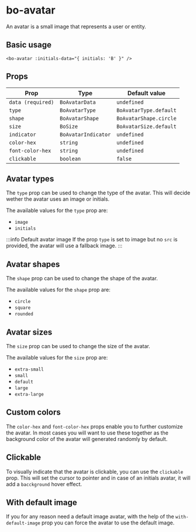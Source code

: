 <script setup>
import { BoAvatar, BoAvatarType, BoAvatarShape } from '@/components/bo_avatar';
import BoAvatarCustomImage from './examples/BoAvatarCustomImage.vue'
import {BoSize} from '@/shared'
</script>

# bo-avatar

An avatar is a small image that represents a user or entity.

<bo-avatar :data="{ label: 'B', alt: 'Avatar' }" />

## Basic usage

```vue
<bo-avatar :initials-data="{ initials: 'B' }" />
```

## Props

| Prop              | Type                | Default value          |
| ----------------- | ------------------- | ---------------------- |
| `data (required)` | `BoAvatarData`      | `undefined`            |
| `type`            | `BoAvatarType`      | `BoAvatarType.default` |
| `shape`           | `BoAvatarShape`     | `BoAvatarShape.circle` |
| `size`            | `BoSize`            | `BoAvatarSize.default` |
| `indicator`       | `BoAvatarIndicator` | `undefined`            |
| `color-hex`       | `string`            | `undefined`            |
| `font-color-hex`  | `string`            | `undefined`            |
| `clickable`       | `boolean`           | `false`                |

## Avatar types

The `type` prop can be used to change the type of the avatar. This will decide wether the avatar uses an image or initials.

The available values for the `type` prop are:

- `image`
- `initials`

<div class="flex gap-2">
    <bo-avatar-custom-image />
    <bo-avatar :type="BoAvatarType.initials" :data="{ label: 'B' }" />
</div>

:::info Default avatar image
If the prop `type` is set to image but no `src` is provided, the avatar will use a fallback image.
:::

<bo-avatar :data="{}" :type="BoAvatarType.image" />

## Avatar shapes

The `shape` prop can be used to change the shape of the avatar.

The available values for the `shape` prop are:

- `circle`
- `square`
- `rounded`

<div class="flex gap-2">
    <bo-avatar :shape="BoAvatarShape.circle" :data="{ label: 'B' }" />
    <bo-avatar :shape="BoAvatarShape.square" :data="{ label: 'B' }" />
    <bo-avatar :shape="BoAvatarShape.rounded" :data="{ label: 'B' }" />
</div>

## Avatar sizes

The `size` prop can be used to change the size of the avatar.

The available values for the `size` prop are:

- `extra-small`
- `small`
- `default`
- `large`
- `extra-large`

<div class="flex gap-2">
    <bo-avatar :size="BoSize.extra_small" :data="{ label: 'B' }" />
    <bo-avatar :size="BoSize.small" :data="{ label: 'B' }" />
    <bo-avatar :size="BoSize.default" :data="{ label: 'B' }" />
    <bo-avatar :size="BoSize.large" :data="{ label: 'B' }" />
    <bo-avatar :size="BoSize.extra_large" :data="{ label: 'B' }" />
</div>

## Custom colors

The `color-hex` and `font-color-hex` props enable you to further customize the avatar.
In most cases you will want to use these together as the background color of the avatar will generated
randomly by default.

<div class="flex gap-2">
    <bo-avatar :color-hex="'#41b883'" :font-color-hex="'#ffffff'" :data="{ label: 'B' }" />
    <bo-avatar :color-hex="'#000000'" :font-color-hex="'#ffffff'" :data="{ label: 'B' }" />
    <bo-avatar :color-hex="'#231252'" :font-color-hex="'yellow'" :data="{ label: 'B' }" />
</div>

## Clickable

To visually indicate that the avatar is clickable, you can use the `clickable` prop. This will set the cursor to pointer and in case of an initials avatar, it will add a `bacckground` hover effect.

<div class="flex gap-2">
    <bo-avatar :clickable="true" :data="{ label: 'B' }" />
</div>

## With default image

If you for any reason need a default image avatar, with the help of the `with-default-image` prop you can
force the avatar to use the default image.

<div class="flex gap-2">
    <bo-avatar :with-default-image="true" />
</div>
